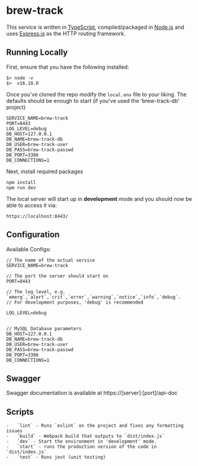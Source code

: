 # brew-track

This service is written in [TypeScript](https://www.typescriptlang.org/), compiled/packaged in [Node.js](https://nodejs.org/en/) and uses [Express.js](https://expressjs.com/) as the HTTP routing framework.

## Running Locally

First, ensure that you have the following installed:

```
$> node -v
$>  v16.18.0
```

Once you've cloned the repo modify the `local.env` file to your liking. The defaults should be enough to start (if you've used the 'brew-track-db' project)

```
SERVICE_NAME=brew-track
PORT=8443
LOG_LEVEL=debug
DB_HOST=127.0.0.1
DB_NAME=brew-track-db
DB_USER=brew-track-user
DB_PASS=brew-track-passwd
DB_PORT=3306
DB_CONNECTIONS=1
```

Next, install required packages

```
npm install
npm run dev
```

The local server will start up in **development** mode and you should now be able to access it via:

```
https://localhost:8443/
```

## Configuration

Available Configs:

```
// The name of the actual service
SERVICE_NAME=brew-track

// The port the server should start on
PORT=8443

// The log level, e.g. `emerg`,`alert`,`crit`,`error`,`warning`,`notice`,`info`,`debug`.
// For development purposes, 'debug' is recommended

LOG_LEVEL=debug


// MySQL Database parameters
DB_HOST=127.0.0.1
DB_NAME=brew-track-db
DB_USER=brew-track-user
DB_PASS=brew-track-passwd
DB_PORT=3306
DB_CONNECTIONS=1
```

## Swagger

Swagger documentation is available at https://[server]:[port]/api-doc

## Scripts

```
-   `lint` - Runs `eslint` on the project and fixes any formatting issues
-   `build` - Webpack build that outputs to `dist/index.js`
-   `dev` - Start the environment in 'development' mode.
-   `start` - runs the production version of the code in `dist/index.js`
-   `test` - Runs jest (unit testing)
```

